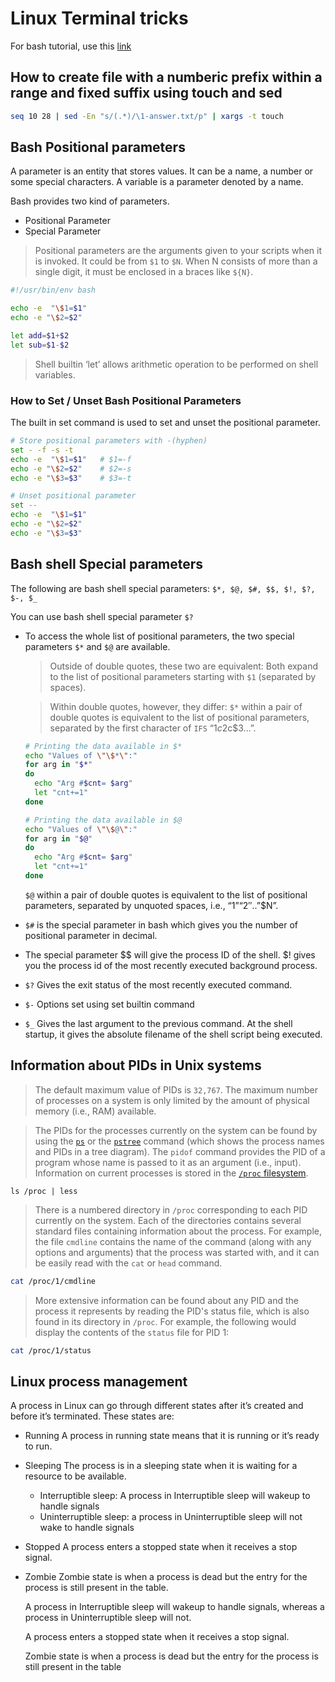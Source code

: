 # Linux Terminal tricks
For bash tutorial, use this [link](https://www.thegeekstuff.com/tag/bash-tutorial/)

## How to create file with a numberic prefix within a range and fixed suffix using touch and sed

```bash
seq 10 28 | sed -En "s/(.*)/\1-answer.txt/p" | xargs -t touch
```

## Bash Positional parameters
A parameter is an entity that stores values. It can be a name, a number or some special characters. A variable is a parameter denoted by a name.

Bash provides two kind of parameters.

- Positional Parameter
- Special Parameter

> Positional parameters  are the arguments given to your scripts when it is invoked. It could be from `$1` to `$N`. When N consists of more than a single digit, it must be enclosed in a braces like `${N}`.

```bash
#!/usr/bin/env bash

echo -e  "\$1=$1"
echo -e "\$2=$2"

let add=$1+$2
let sub=$1-$2
```

> Shell builtin ‘let’ allows arithmetic operation to be performed on shell variables.

### How to Set / Unset Bash Positional Parameters
The built in set command is used to set and unset the positional parameter.

```bash
# Store positional parameters with -(hyphen)
set - -f -s -t
echo -e  "\$1=$1" 	# $1=-f
echo -e "\$2=$2"	# $2=-s
echo -e "\$3=$3"	# $3=-t

# Unset positional parameter
set --
echo -e  "\$1=$1"
echo -e "\$2=$2"
echo -e "\$3=$3"
```

## Bash shell Special parameters

The following are bash shell special parameters:
`$*, $@, $#, $$, $!, $?, $-, $_`

You can use bash shell special parameter `$?`

- To access the whole list of positional parameters, the two special parameters `$*` and `$@` are available.
	> Outside of double quotes, these two are equivalent: Both expand to the list of positional parameters starting with `$1` (separated by spaces).

	> Within double quotes, however, they differ: `$*` within a pair of double quotes is equivalent to the list of positional parameters, separated by the first character of `IFS` “$1c$2c$3…”.

	```bash
	# Printing the data available in $*
	echo "Values of \"\$*\":"
	for arg in "$*"
	do
	  echo "Arg #$cnt= $arg"
	  let "cnt+=1"
	done
	```

	```bash
	# Printing the data available in $@
	echo "Values of \"\$@\":"
	for arg in "$@"
	do
	  echo "Arg #$cnt= $arg"
	  let "cnt+=1"
	done
	```

	`$@` within a pair of double quotes is equivalent to the list of positional parameters, separated by unquoted spaces, i.e., “$1” “$2″..”$N”.
- `$#` is the special parameter in bash which gives you the number of positional parameter in decimal.
- The special parameter $$ will give the process ID of the shell. $! gives you the process id of the most recently executed background process.

- `$?` Gives the exit status of the most recently executed command.
- `$-` Options set using set builtin command
- `$_` Gives the last argument to the previous command. At the shell startup, it gives the absolute filename of the shell script being executed.



## Information about PIDs in Unix systems

> The default maximum value of PIDs is `32,767`. The maximum number of processes on a system is only limited by the amount of physical memory (i.e., RAM) available.

> The PIDs for the processes currently on the system can be found by using the [`ps`](http://www.linfo.org/ps.html) or the [`pstree`](http://www.linfo.org/pstree.html) command (which shows the process names and PIDs in a tree diagram).
> The `pidof` command provides the PID of a program whose name is passed to it as an argument (i.e., input).
> Information on current processes is stored in the [`/proc` filesystem](http://www.linfo.org/filesystem.html).

```shell
ls /proc | less
```

> There is a numbered directory in `/proc` corresponding to each PID currently on the system. Each of the directories contains several standard files containing information about the process. For example, the file `cmdline` contains the name of the command (along with any options and arguments) that the process was started with, and it can be easily read with the `cat` or `head` command.
```bash
cat /proc/1/cmdline
```

> More extensive information can be found about any PID and the process it represents by reading the PID's status file, which is also found in its directory in `/proc`. For example, the following would display the contents of the `status` file for PID 1:
```bash
cat /proc/1/status
```


## Linux process management

A process in Linux can go through different states after it’s created and before it’s terminated. These states are:

- Running
A process in running state means that it is running or it’s ready to run.
-   Sleeping
  The process is in a sleeping state when it is waiting for a resource to be available.
    - Interruptible sleep: A process in Interruptible sleep will wakeup to handle signals
    - Uninterruptible sleep: a process in Uninterruptible sleep will not wake to handle signals

- Stopped
A process enters a stopped state when it receives a stop signal.
- Zombie
Zombie state is when a process is dead but the entry for the process is still present in the table.




    A process in Interruptible sleep will wakeup to handle signals, whereas a process in Uninterruptible sleep will not.

    A process enters a stopped state when it receives a stop signal.

    Zombie state is when a process is dead but the entry for the process is still present in the table
